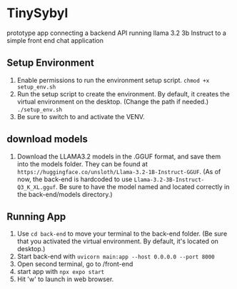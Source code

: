 # TinySybyl
prototype app connecting a backend API running llama 3.2 3b Instruct to a simple front end chat application

## Setup Environment
1. Enable permissions to run the environment setup script. 
`chmod +x setup_env.sh`
2. Run the setup script to create the environment. By default, it creates the virtual environment on the desktop. (Change the path if needed.)
`./setup_env.sh`
3. Be sure to switch to and activate the VENV.

## download models
1. Download the LLAMA3.2 models in the .GGUF format, and save them into the models folder. They can be found at `https://huggingface.co/unsloth/Llama-3.2-1B-Instruct-GGUF`. (As of now, the back-end is hardcoded to use  `Llama-3.2-3B-Instruct-Q3_K_XL.gguf`. Be sure to have the model named and located correctly in the back-end/models directory.)


## Running App

1. Use `cd back-end` to move your terminal to the back-end folder. (Be sure that you activated the virtual environment. By default, it's located on desktop.)
2. Start back-end with ```uvicorn main:app --host 0.0.0.0 --port 8000```
4. Open second terminal, go to /front-end 
5. start app with ```npx expo start```
6. Hit 'w' to launch in web browser.
